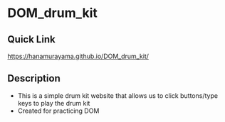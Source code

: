 # DOM_drum_kit
## Quick Link
 https://hanamurayama.github.io/DOM_drum_kit/
## Description
* This is a simple drum kit website that allows us to click buttons/type keys to play the drum kit
* Created for practicing DOM
